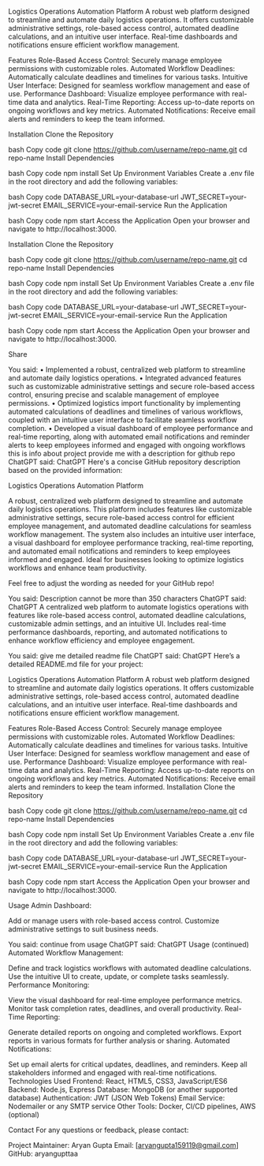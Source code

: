 Logistics Operations Automation Platform
A robust web platform designed to streamline and automate daily logistics operations. It offers customizable administrative settings, role-based access control, automated deadline calculations, and an intuitive user interface. Real-time dashboards and notifications ensure efficient workflow management.

Features
Role-Based Access Control: Securely manage employee permissions with customizable roles.
Automated Workflow Deadlines: Automatically calculate deadlines and timelines for various tasks.
Intuitive User Interface: Designed for seamless workflow management and ease of use.
Performance Dashboard: Visualize employee performance with real-time data and analytics.
Real-Time Reporting: Access up-to-date reports on ongoing workflows and key metrics.
Automated Notifications: Receive email alerts and reminders to keep the team informed.

Installation
Clone the Repository

bash
Copy code
git clone https://github.com/username/repo-name.git
cd repo-name
Install Dependencies

bash
Copy code
npm install
Set Up Environment Variables
Create a .env file in the root directory and add the following variables:

bash
Copy code
DATABASE_URL=your-database-url
JWT_SECRET=your-jwt-secret
EMAIL_SERVICE=your-email-service
Run the Application

bash
Copy code
npm start
Access the Application
Open your browser and navigate to http://localhost:3000.

Installation
Clone the Repository

bash
Copy code
git clone https://github.com/username/repo-name.git
cd repo-name
Install Dependencies

bash
Copy code
npm install
Set Up Environment Variables
Create a .env file in the root directory and add the following variables:

bash
Copy code
DATABASE_URL=your-database-url
JWT_SECRET=your-jwt-secret
EMAIL_SERVICE=your-email-service
Run the Application

bash
Copy code
npm start
Access the Application
Open your browser and navigate to http://localhost:3000.

Share


You said:
•	Implemented a robust, centralized web platform to streamline and automate daily logistics operations. •	Integrated advanced features such as customizable administrative settings and secure role-based access control, ensuring precise and scalable management of employee permissions. •	Optimized logistics import functionality by implementing automated calculations of deadlines and timelines of various workflows, coupled with an intuitive user interface to facilitate seamless workflow completion. •	Developed a visual dashboard of employee performance and real-time reporting, along with automated email notifications and reminder alerts to keep employees informed and engaged with ongoing workflows 
this is info about project 
provide me with a description for github repo 
ChatGPT said:
ChatGPT
Here's a concise GitHub repository description based on the provided information:

Logistics Operations Automation Platform

A robust, centralized web platform designed to streamline and automate daily logistics operations. This platform includes features like customizable administrative settings, secure role-based access control for efficient employee management, and automated deadline calculations for seamless workflow management. The system also includes an intuitive user interface, a visual dashboard for employee performance tracking, real-time reporting, and automated email notifications and reminders to keep employees informed and engaged. Ideal for businesses looking to optimize logistics workflows and enhance team productivity.

Feel free to adjust the wording as needed for your GitHub repo!






You said:
Description cannot be more than 350 characters
ChatGPT said:
ChatGPT
A centralized web platform to automate logistics operations with features like role-based access control, automated deadline calculations, customizable admin settings, and an intuitive UI. Includes real-time performance dashboards, reporting, and automated notifications to enhance workflow efficiency and employee engagement.






You said:
give me detailed readme file 
ChatGPT said:
ChatGPT
Here’s a detailed README.md file for your project:

Logistics Operations Automation Platform
A robust web platform designed to streamline and automate daily logistics operations. It offers customizable administrative settings, role-based access control, automated deadline calculations, and an intuitive user interface. Real-time dashboards and notifications ensure efficient workflow management.

Features
Role-Based Access Control: Securely manage employee permissions with customizable roles.
Automated Workflow Deadlines: Automatically calculate deadlines and timelines for various tasks.
Intuitive User Interface: Designed for seamless workflow management and ease of use.
Performance Dashboard: Visualize employee performance with real-time data and analytics.
Real-Time Reporting: Access up-to-date reports on ongoing workflows and key metrics.
Automated Notifications: Receive email alerts and reminders to keep the team informed.
Installation
Clone the Repository

bash
Copy code
git clone https://github.com/username/repo-name.git
cd repo-name
Install Dependencies

bash
Copy code
npm install
Set Up Environment Variables
Create a .env file in the root directory and add the following variables:

bash
Copy code
DATABASE_URL=your-database-url
JWT_SECRET=your-jwt-secret
EMAIL_SERVICE=your-email-service
Run the Application

bash
Copy code
npm start
Access the Application
Open your browser and navigate to http://localhost:3000.

Usage
Admin Dashboard:

Add or manage users with role-based access control.
Customize administrative settings to suit business needs.





You said:
continue from usage 
ChatGPT said:
ChatGPT
Usage (continued)
Automated Workflow Management:

Define and track logistics workflows with automated deadline calculations.
Use the intuitive UI to create, update, or complete tasks seamlessly.
Performance Monitoring:

View the visual dashboard for real-time employee performance metrics.
Monitor task completion rates, deadlines, and overall productivity.
Real-Time Reporting:

Generate detailed reports on ongoing and completed workflows.
Export reports in various formats for further analysis or sharing.
Automated Notifications:

Set up email alerts for critical updates, deadlines, and reminders.
Keep all stakeholders informed and engaged with real-time notifications.
Technologies Used
Frontend: React, HTML5, CSS3, JavaScript/ES6
Backend: Node.js, Express
Database: MongoDB (or another supported database)
Authentication: JWT (JSON Web Tokens)
Email Service: Nodemailer or any SMTP service
Other Tools: Docker, CI/CD pipelines, AWS (optional)

Contact
For any questions or feedback, please contact:

Project Maintainer: Aryan Gupta
Email: [aryangupta159119@gmail.com]
GitHub: aryangupttaa
